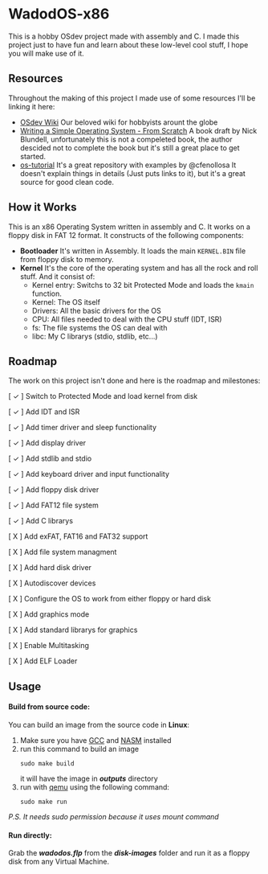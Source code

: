 # WadodOS-x86
This is a hobby OSdev project made with assembly and C. I made this project just to have fun and learn about these low-level cool stuff, I hope you will make use of it.

## Resources
Throughout the making of this project I made use of some resources I'll be linking it here:
- [OSdev Wiki](https://wiki.osdev.org/Expanded_Main_Page)
    Our beloved wiki for hobbyists arount the globe
- [Writing a Simple Operating System - From Scratch](https://www.cs.bham.ac.uk/~exr/lectures/opsys/10_11/lectures/os-dev.pdf)
    A book draft by Nick Blundell, unfortunately this is not a compeleted book, the author descided not to complete the book but it's still a great place to get started.
- [os-tutorial](https://github.com/cfenollosa/os-tutorial)
    It's a great repository with examples by @cfenollosa
    It doesn't explain things in details (Just puts links to it), but it's a great source for good clean code.
## How it Works
This is an x86 Operating System written in assembly and C. It works on a floppy disk in FAT 12 format.
It constructs of the following components:
- **Bootloader**
    It's written in Assembly. It loads the main `KERNEL.BIN` file from floppy disk to memory.
- **Kernel**
    It's the core of the operating system and has all the rock and roll stuff. And it consist of:
    - Kernel entry: Switchs to 32 bit Protected Mode and loads the `kmain` function.
    - Kernel: The OS itself
    - Drivers: All the basic drivers for the OS
    - CPU: All files needed to deal with the CPU stuff (IDT, ISR)
    - fs: The file systems the OS can deal with
    - libc: My C librarys (stdio, stdlib, etc...)

## Roadmap
The work on this project isn't done and here is the roadmap and milestones:

[ ✓ ] Switch to Protected Mode and load kernel from disk

[ ✓ ] Add IDT and ISR

[ ✓ ] Add timer driver and sleep functionality

[ ✓ ] Add display driver

[ ✓ ] Add stdlib and stdio

[ ✓ ] Add keyboard driver and input functionality

[ ✓ ] Add floppy disk driver

[ ✓ ] Add FAT12 file system

[ ✓ ] Add C librarys

[ X ] Add exFAT, FAT16 and FAT32 support

[ X ] Add file system managment

[ X ] Add hard disk driver

[ X ] Autodiscover devices

[ X ] Configure the OS to work from either floppy or hard disk

[ X ] Add graphics mode

[ X ] Add standard librarys for graphics

[ X ] Enable Multitasking

[ X ] Add ELF Loader

## Usage
#### Build from source code:
You can build an image from the source code in **Linux**:
1. Make sure you have [GCC](gcc.gnu.org) and [NASM](https://www.nasm.us/) installed
2. run this command to build an image
    ```
    sudo make build
    ```
    it will have the image in **_outputs_** directory
3. run with [qemu](www.qemu.org) using the following command:
    ```
    sudo make run
    ```
    
_P.S. It needs sudo permission because it uses _mount_ command_

#### Run directly:
Grab the **_wadodos.flp_** from the **_disk-images_** folder and run it as a floppy disk from any Virtual Machine.
